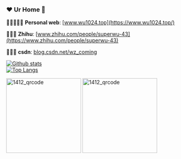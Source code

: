 ### ♥️ Ur Home 🧸

📜👩🏻‍💻💬 **Personal web**: [www.wu1024.top](https://www.wu1024.top/)

📓📖📃 **Zhihu**: [www.zhihu.com/people/superwu-43](https://www.zhihu.com/people/superwu-43)

🎼🎹💃 **csdn**: [blog.csdn.net/wz_coming](https://blog.csdn.net/wz_coming)

[![Github stats](https://github-readme-stats.vercel.app/api?username=wz930206&show_icons=true&include_all_commits=true&count_private=true)](https://github.com/wz930206/github-readme-stats)   
[![Top Langs](https://github-readme-stats.vercel.app/api/top-langs/?username=wz930206&layout=compact&langs_count=10&count_private=true)](https://github.com/wz930206/github-readme-stats)  

<img src="https://ur-home.oss-cn-shanghai.aliyuncs.com/weixin/wx_code.jpg" width = "200" alt="1412_qrcode" align=center />

<img src="https://ur-home.oss-cn-shanghai.aliyuncs.com/weixin/weixin_gzh.jpg" width = "200" alt="1412_qrcode" align=center />

<!--
**wz930206/wz930206** is a ✨ _special_ ✨ repository because its `README.md` (this file) appears on your GitHub profile.
Here are some ideas to get you started:
- 🔭 I’m currently working on ...
- 🌱 I’m currently learning ...
- 👯 I’m looking to collaborate on ...
- 🤔 I’m looking for help with ...
- 💬 Ask me about ...
- 📫 How to reach me: ...
- 😄 Pronouns: ...
- ⚡ Fun fact: ...
-->
